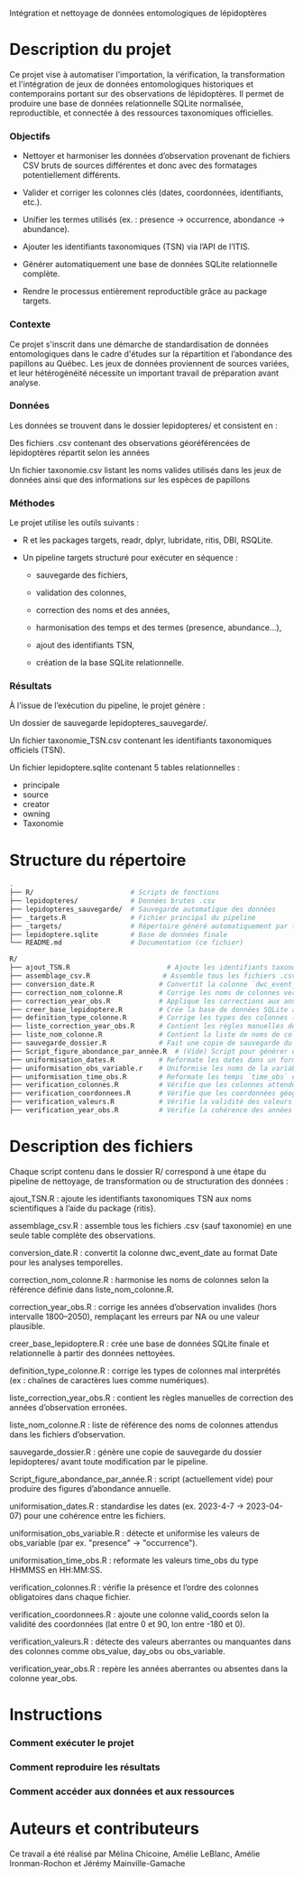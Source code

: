 Intégration et nettoyage de données entomologiques de lépidoptères

# Description du projet

Ce projet vise à automatiser l'importation, la vérification, la transformation et l'intégration de jeux de données entomologiques historiques et contemporains portant sur des observations de lépidoptères. Il permet de produire une base de données relationnelle SQLite normalisée, reproductible, et connectée à des ressources taxonomiques officielles.

### Objectifs

-   Nettoyer et harmoniser les données d’observation provenant de fichiers CSV bruts de sources différentes et donc avec des formatages potentiellement différents.

-   Valider et corriger les colonnes clés (dates, coordonnées, identifiants, etc.).

-   Unifier les termes utilisés (ex. : presence → occurrence, abondance → abundance).

-   Ajouter les identifiants taxonomiques (TSN) via l’API de l’ITIS.

-   Générer automatiquement une base de données SQLite relationnelle complète.

-   Rendre le processus entièrement reproductible grâce au package targets.

### Contexte

Ce projet s'inscrit dans une démarche de standardisation de données entomologiques dans le cadre d'études sur la répartition et l’abondance des papillons au Québec. Les jeux de données proviennent de sources variées, et leur hétérogénéité nécessite un important travail de préparation avant analyse.

### Données

Les données se trouvent dans le dossier lepidopteres/ et consistent en :

Des fichiers .csv contenant des observations géoréférencées de lépidoptères répartit selon les années

Un fichier taxonomie.csv listant les noms valides utilisés dans les jeux de données ainsi que des informations sur les espèces de papillons

### Méthodes

Le projet utilise les outils suivants :

-   R et les packages targets, readr, dplyr, lubridate, ritis, DBI, RSQLite.

-   Un pipeline targets structuré pour exécuter en séquence :

    -   sauvegarde des fichiers,

    -   validation des colonnes,

    -   correction des noms et des années,

    -   harmonisation des temps et des termes (presence, abundance...),

    -   ajout des identifiants TSN,

    -   création de la base SQLite relationnelle.

### Résultats

À l’issue de l’exécution du pipeline, le projet génère :

Un dossier de sauvegarde lepidopteres_sauvegarde/.

Un fichier taxonomie_TSN.csv contenant les identifiants taxonomiques officiels (TSN).

Un fichier lepidoptere.sqlite contenant 5 tables relationnelles :

-   principale
-   source
-   creator
-   owning
-   Taxonomie

# Structure du répertoire

``` bash
.
├── R/                        # Scripts de fonctions
├── lepidopteres/             # Données brutes .csv
├── lepidopteres_sauvegarde/  # Sauvegarde automatique des données
├── _targets.R                # Fichier principal du pipeline
├── _targets/                 # Répertoire généré automatiquement par targets
├── lepidoptere.sqlite        # Base de données finale
└── README.md                 # Documentation (ce fichier)
```

``` bash
R/
├── ajout_TSN.R                        # Ajoute les identifiants taxonomiques TSN dans la taxonomie
├── assemblage_csv.R                  # Assemble tous les fichiers .csv en un seul tableau
├── conversion_date.R                # Convertit la colonne `dwc_event_date` en format Date
├── correction_nom_colonne.R         # Corrige les noms de colonnes vers un format standard
├── correction_year_obs.R            # Applique les corrections aux années non valides (hors 1800–2050)
├── creer_base_lepidoptere.R         # Crée la base de données SQLite à partir des données nettoyées
├── definition_type_colonne.R        # Corrige les types des colonnes (ex : caractères ou numériques)
├── liste_correction_year_obs.R      # Contient les règles manuelles de correction des années
├── liste_nom_colonne.R              # Contient la liste de noms de colonnes valides attendues
├── sauvegarde_dossier.R             # Fait une copie de sauvegarde du dossier de données
├── Script_figure_abondance_par_année.R  # (Vide) Script pour générer des figures d'abondance par année
├── uniformisation_dates.R           # Reformate les dates dans un format standard (YYYY-MM-DD)
├── uniformisation_obs_variable.r    # Uniformise les noms de la variable observée (ex : "presence" → "occurrence")
├── uniformisation_time_obs.R        # Reformate les temps `time_obs` en HH:MM:SS
├── verification_colonnes.R          # Vérifie que les colonnes attendues sont présentes
├── verification_coordonnees.R       # Vérifie que les coordonnées géographiques sont valides
├── verification_valeurs.R           # Vérifie la validité des valeurs et détecte les manquants ou aberrants
├── verification_year_obs.R          # Vérifie la cohérence des années dans `year_obs`
```

# Description des fichiers

Chaque script contenu dans le dossier R/ correspond à une étape du pipeline de nettoyage, de transformation ou de structuration des données :

ajout_TSN.R : ajoute les identifiants taxonomiques TSN aux noms scientifiques à l’aide du package {ritis}.

assemblage_csv.R : assemble tous les fichiers .csv (sauf taxonomie) en une seule table complète des observations.

conversion_date.R : convertit la colonne dwc_event_date au format Date pour les analyses temporelles.

correction_nom_colonne.R : harmonise les noms de colonnes selon la référence définie dans liste_nom_colonne.R.

correction_year_obs.R : corrige les années d’observation invalides (hors intervalle 1800–2050), remplaçant les erreurs par NA ou une valeur plausible.

creer_base_lepidoptere.R : crée une base de données SQLite finale et relationnelle à partir des données nettoyées.

definition_type_colonne.R : corrige les types de colonnes mal interprétés (ex : chaînes de caractères lues comme numériques).

liste_correction_year_obs.R : contient les règles manuelles de correction des années d’observation erronées.

liste_nom_colonne.R : liste de référence des noms de colonnes attendus dans les fichiers d’observation.

sauvegarde_dossier.R : génère une copie de sauvegarde du dossier lepidopteres/ avant toute modification par le pipeline.

Script_figure_abondance_par_année.R : script (actuellement vide) pour produire des figures d’abondance annuelle.

uniformisation_dates.R : standardise les dates (ex. 2023-4-7 → 2023-04-07) pour une cohérence entre les fichiers.

uniformisation_obs_variable.R : détecte et uniformise les valeurs de obs_variable (par ex. "presence" → "occurrence").

uniformisation_time_obs.R : reformate les valeurs time_obs du type HHMMSS en HH:MM:SS.

verification_colonnes.R : vérifie la présence et l’ordre des colonnes obligatoires dans chaque fichier.

verification_coordonnees.R : ajoute une colonne valid_coords selon la validité des coordonnées (lat entre 0 et 90, lon entre -180 et 0).

verification_valeurs.R : détecte des valeurs aberrantes ou manquantes dans des colonnes comme obs_value, day_obs ou obs_variable.

verification_year_obs.R : repère les années aberrantes ou absentes dans la colonne year_obs.

# Instructions

### Comment exécuter le projet

### Comment reproduire les résultats

### Comment accéder aux données et aux ressources

# Auteurs et contributeurs

Ce travail a été réalisé par Mélina Chicoine, Amélie LeBlanc, Amélie Ironman-Rochon et Jérémy Mainville-Gamache
